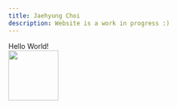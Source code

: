 ```yaml
---
title: Jaehyung Choi
description: Website is a work in progress :)
---
```

Hello World!  
[<img src="../media/LinkedIn_Logo.png" width="100" height=auto>](https://www.linkedin.com/in/jaehyungchoi33/)
